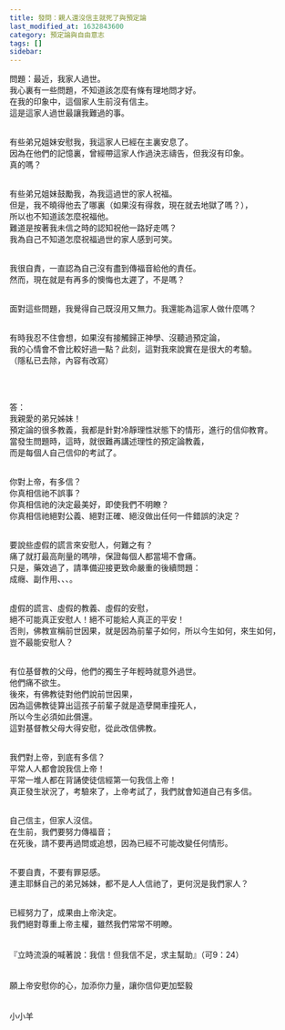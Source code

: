 ```yaml
---
title: 發問：親人還沒信主就死了與預定論
last_modified_at: 1632843600
category: 預定論與自由意志
tags: []
sidebar: 
---
```


<p>問題：最近，我家人過世。<br/>
我心裏有一些問題，不知道該怎麼有條有理地問才好。<br/>
在我的印象中，這個家人生前沒有信主。<br/>
這是這家人過世最讓我難過的事。</p>
<p><br/>
有些弟兄姐妹安慰我，我這家人已經在主裏安息了。<br/>
因為在他們的記憶裏，曾經帶這家人作過決志禱告，但我沒有印象。<br/>
真的嗎？</p>
<p><br/>
有些弟兄姐妹鼓勵我，為我這過世的家人祝福。<br/>
但是，我不曉得他去了哪裏（如果沒有得救，現在就去地獄了嗎？），<br/>
所以也不知道該怎麼祝福他。<br/>
難道是按著我未信之時的認知祝他一路好走嗎？<br/>
我為自己不知道怎麼祝福過世的家人感到可笑。</p>
<p><br/>
我很自責，一直認為自己沒有盡到傳福音給他的責任。<br/>
然而，現在就是有再多的懊悔也太遲了，不是嗎？</p>
<p><br/>
面對這些問題，我覺得自己既沒用又無力。我還能為這家人做什麼嗎？</p>
<p><br/>
有時我忍不住會想，如果沒有接觸歸正神學、沒聽過預定論，<br/>
我的心情會不會比較好過一點？此刻，這對我來說實在是很大的考驗。<br/>
（隱私已去除，內容有改寫）</p>
<p> </p>
<p><br/>
答：<br/>
我親愛的弟兄姊妹！<br/>
預定論的很多教義，我都是針對冷靜理性狀態下的情形，進行的信仰教育。<br/>
當發生問題時，這時，就很難再講述理性的預定論教義，<br/>
而是每個人自己信仰的考試了。<br/>
 </p>
<p>你對上帝，有多信？<br/>
你真相信祂不誤事？<br/>
你真相信祂的決定最美好，即使我們不明瞭？<br/>
你真相信祂絕對公義、絕對正確、絕沒做出任何一件錯誤的決定？<br/>
 </p>
<p>要說些虛假的謊言來安慰人，何難之有？<br/>
痛了就打最高劑量的嗎啡，保證每個人都當場不會痛。<br/>
只是，藥效過了，請準備迎接更致命嚴重的後續問題：<br/>
成癮、副作用、、、。<br/>
 </p>
<p>虛假的謊言、虛假的教義、虛假的安慰，<br/>
絕不可能真正安慰人！絕不可能給人真正的平安！<br/>
否則，佛教宣稱前世因果，就是因為前輩子如何，所以今生如何，來生如何，<br/>
豈不最能安慰人？<br/>
 </p>
<p>有位基督教的父母，他們的獨生子年輕時就意外過世。<br/>
他們痛不欲生。<br/>
後來，有佛教徒對他們說前世因果，<br/>
因為這佛教徒算出這孩子前輩子就是造孽開車撞死人，<br/>
所以今生必須如此償還。<br/>
這對基督教父母大得安慰，從此改信佛教。<br/>
 </p>
<p>我們對上帝，到底有多信？<br/>
平常人人都會說我信上帝！<br/>
平常一堆人都在背誦使徒信經第一句我信上帝！<br/>
真正發生狀況了，考驗來了，上帝考試了，我們就會知道自己有多信。<br/>
 </p>
<p>自己信主，但家人沒信。<br/>
在生前，我們要努力傳福音；<br/>
在死後，請不要再過問或追想，因為已經不可能改變任何情形。<br/>
 </p>
<p>不要自責，不要有罪惡感。<br/>
連主耶穌自己的弟兄姊妹，都不是人人信祂了，更何況是我們家人？<br/>
 </p>
<p>已經努力了，成果由上帝決定。<br/>
我們絕對尊重上帝主權，雖然我們常常不明瞭。<br/>
 <br/>
 <br/>
『立時流淚的喊著說：我信！但我信不足，求主幫助』（可9：24）<br/>
 <br/>
 <br/>
願上帝安慰你的心，加添你力量，讓你信仰更加堅毅<br/>
 <br/>
 <br/>
小小羊<br/>
 </p>
<p> </p>

